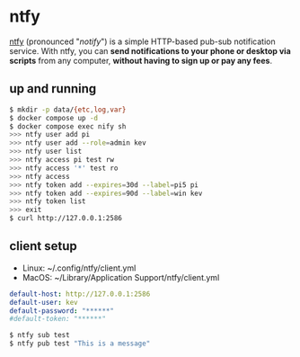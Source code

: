 ntfy
====

[ntfy][1] (pronounced "_notify_") is a simple HTTP-based pub-sub notification service.
With ntfy, you can **send notifications to your phone or desktop via scripts** from
any computer, **without having to sign up or pay any fees**.

## up and running

```bash
$ mkdir -p data/{etc,log,var}
$ docker compose up -d
$ docker compose exec nify sh
>>> ntfy user add pi
>>> ntfy user add --role=admin kev
>>> ntfy user list
>>> ntfy access pi test rw
>>> ntfy access '*' test ro
>>> ntfy access
>>> ntfy token add --expires=30d --label=pi5 pi
>>> ntfy token add --expires=90d --label=win kev
>>> ntfy token list
>>> exit
$ curl http://127.0.0.1:2586
```

## client setup

- Linux: ~/.config/ntfy/client.yml
- MacOS: ~/Library/Application Support/ntfy/client.yml

```yaml
default-host: http://127.0.0.1:2586
default-user: kev
default-password: "******"
#default-token: "******"
```

```bash
$ ntfy sub test
$ ntfy pub test "This is a message"
```

[1]: https://docs.ntfy.sh/config/
